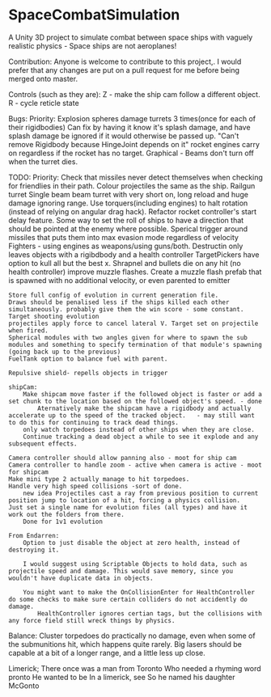 # SpaceCombatSimulation
A Unity 3D project to simulate combat between space ships with vaguely realistic physics - Space ships are not aeroplanes!

Contribution:
Anyone is welcome to contribute to this project,. I would prefer that any changes are put on a pull request for me before being merged onto master.

Controls (such as they are):
Z - make the ship cam follow a different object.
R - cycle reticle state

Bugs:
    Priority:
        Explosion spheres damage turrets 3 times(once for each of their rigidbodies)
            Can fix by having it know it's splash damage, and have splash damage be ignored if it would otherwise be passed up.
        "Can't remove Rigidbody because HingeJoint depends on it"
        rocket engines carry on regardless if the rocket has no target.
    Graphical - Beams don't turn off when the turret dies.

TODO:
    Priority:
        Check that missiles never detect themselves when checking for friendlies in their path.
        Colour projectiles the same as the ship.
        Railgun turret
            Single beam beam turret with very short on, long reload and huge damage ignoring range.
        Use torquers(including engines) to halt rotation (instead of relying on angular drag hack).
        Refactor rocket controller's start delay feature.
        Some way to set the roll of ships to have a direction that should be pointed at the enemy where possible.
        Sperical trigger around missiles that puts them into max evasion mode regardless of velocity
        Fighters - using engines as weapons/using guns/both.
        Destructin only leaves objects with a rigibdbody and a health controller
        TargetPickers have option to kull all but the best x.
        Shrapnel and bullets die on any hit (no health controller)
        improve muzzle flashes.
            Create a muzzle flash prefab that is spawned with no additional velocity, or even parented to emitter


    Store full config of evolution in current generation file.
    Draws should be penalised less if the ships killed each other simultaneously. probably give them the win score - some constant.
    Target shooting evolution
    projectiles apply force to cancel lateral V. Target set on projectile when fired.
    Spherical modules with two angles given for where to spawn the sub modules and something to specify termination of that module's spawning (going back up to the previous)
    FuelTank option to balance fuel with parent.

    Repulsive shield- repells objects in trigger

    shipCam:
        Make shipcam move faster if the followed object is faster or add a set chunk to the location based on the followed object's speed. - done
            Aternatively make the shipcam have a rigidbody and actually accelerate up to the speed of the tracked object.   - may still want to do this for continuing to track dead things.
        only watch torpedoes instead of other ships when they are close.
        Continue tracking a dead object a while to see it explode and any subsequent effects.

    Camera controller should allow panning also - moot for ship cam
    Camera controller to handle zoom - active when camera is active - moot for shipcam
    Make mini type 2 actually manage to hit torpedoes.
    Handle very high speed collisions -sort of done.
        new idea Projectiles cast a ray from previous position to current position jump to location of a hit, forcing a physics collision.
    Just set a single name for evolution files (all types) and have it work out the folders from there.
        Done for 1v1 evolution

    From Endarren:
        Option to just disable the object at zero health, instead of destroying it.

        I would suggest using Scriptable Objects to hold data, such as projectile speed and damage. This would save memory, since you wouldn't have duplicate data in objects.

        You might want to make the OnCollisionEnter for HealthController do some checks to make sure certain colliders do not accidently do damage.
            HealthController ignores certian tags, but the collisions with any force field still wreck things by physics.

Balance:
    Cluster torpedoes do practically no damage, even when some of the submunitions hit, which happens quite rarely.
    Big lasers should be capable at a bit of a longer range, and a little less up close.

Limerick;
There once was a man from Toronto
Who needed a rhyming word pronto
He wanted to be 
In a limerick, see
So he named his daughter McGonto